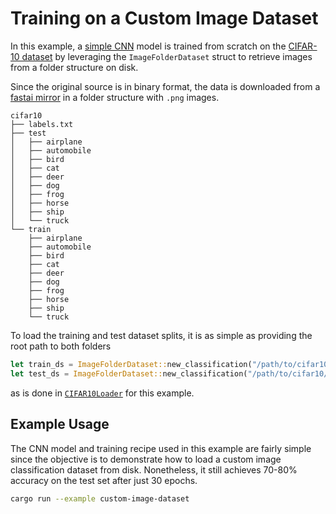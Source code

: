 # Training on a Custom Image Dataset

In this example, a [simple CNN](src/model.rs) model is trained from scratch on the
[CIFAR-10 dataset](https://www.cs.toronto.edu/~kriz/cifar.html) by leveraging the
`ImageFolderDataset` struct to retrieve images from a folder structure on disk.

Since the original source is in binary format, the data is downloaded from a
[fastai mirror](https://github.com/fastai/fastai/blob/master/fastai/data/external.py#L44) in a
folder structure with `.png` images.

```
cifar10
├── labels.txt
├── test
│   ├── airplane
│   ├── automobile
│   ├── bird
│   ├── cat
│   ├── deer
│   ├── dog
│   ├── frog
│   ├── horse
│   ├── ship
│   └── truck
└── train
    ├── airplane
    ├── automobile
    ├── bird
    ├── cat
    ├── deer
    ├── dog
    ├── frog
    ├── horse
    ├── ship
    └── truck
```

To load the training and test dataset splits, it is as simple as providing the root path to both
folders

```rust
let train_ds = ImageFolderDataset::new_classification("/path/to/cifar10/train").unwrap();
let test_ds = ImageFolderDataset::new_classification("/path/to/cifar10/test").unwrap();
```

as is done in [`CIFAR10Loader`](src/dataset.rs) for this example.

## Example Usage

The CNN model and training recipe used in this example are fairly simple since the objective is to
demonstrate how to load a custom image classification dataset from disk. Nonetheless, it still
achieves 70-80% accuracy on the test set after just 30 epochs.

```sh
cargo run --example custom-image-dataset
```

